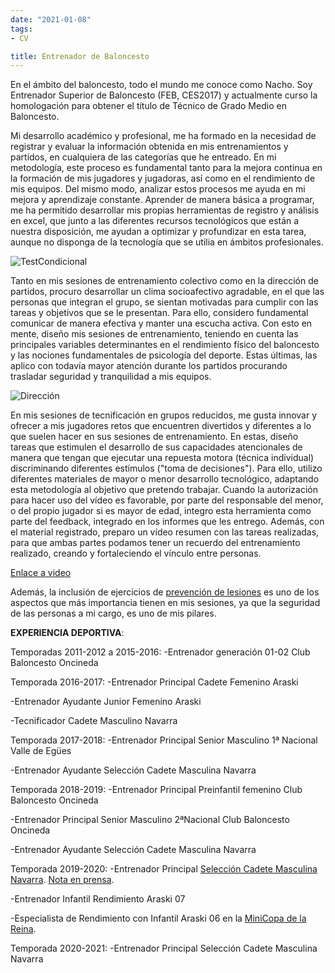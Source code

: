 ```yaml
---
date: "2021-01-08"
tags:
- CV

title: Entrenador de Baloncesto 
---
```


En el ámbito del baloncesto, todo el mundo me conoce como Nacho. Soy Entrenador Superior de Baloncesto (FEB, CES2017) y actualmente curso la homologación para obtener el título de Técnico de Grado Medio en Baloncesto.

Mi desarrollo académico y profesional, me ha formado en la necesidad de registrar y evaluar la información obtenida en mis entrenamientos y partidos, en cualquiera de las categorías que he entreado. En mi metodología, este proceso es fundamental tanto para la mejora continua en la formación de mis jugadores y jugadoras, así como en el rendimiento de mis equipos. Del mismo modo, analizar estos procesos me ayuda en mi mejora y aprendizaje constante. Aprender de manera básica a programar, me ha permitido desarrollar mis propias herramientas de registro y análisis en excel, que junto a las diferentes recursos tecnológicos que están a nuestra disposición, me ayudan a optimizar y profundizar en esta tarea, aunque no disponga de la tecnología que se utilia en ámbitos profesionales. 

![TestCondicional](https://media-exp1.licdn.com/dms/image/C5622AQFKUq4-i5347g/feedshare-shrink_800-alternative/0/1606163538744?e=1613001600&v=beta&t=CH3MeykPJByfesdvZMlMf5Qu34pPRqT4vP2zhyQ-eXE)

Tanto en mis sesiones de entrenamiento colectivo como en la dirección de partidos, procuro desarrollar un clima socioafectivo agradable, en el que las personas que integran el grupo, se sientan motivadas para cumplir con las tareas y objetivos que se le presentan. Para ello, considero fundamental comunicar de manera efectiva y manter una escucha activa. Con esto en mente, diseño mis sesiones de entrenamiento, teniendo en cuenta las principales variables determinantes en el rendimiento físico del baloncesto y las nociones fundamentales de psicología del deporte. Estas últimas, las aplico con todavía mayor atención durante los partidos procurando trasladar seguridad y tranquilidad a mis equipos. 


![Dirección](https://pbs.twimg.com/profile_banners/815026598/1603573901/1500x500)


En mis sesiones de tecnificación en grupos reducidos, me gusta innovar y ofrecer a mis jugadores retos que encuentren divertidos y diferentes a lo que suelen hacer en sus sesiones de entrenamiento. En estas, diseño tareas que estimulen el desarrollo de sus capacidades atencionales de manera que tengan que ejecutar una repuesta motora (técnica individual) discriminando diferentes estímulos ("toma de decisiones"). Para ello, utilizo diferentes materiales de mayor o menor desarrollo tecnológico, adaptando esta metodología al objetivo que pretendo trabajar. Cuando la autorización para hacer uso del vídeo es favorable, por parte del responsable del menor, o del propio jugador si es mayor de edad, integro esta herramienta como parte del feedback, integrado en los informes que les entrego. Además, con el material registrado, preparo un vídeo resumen con las tareas realizadas, para que ambas partes podamos tener un recuerdo del entrenamiento realizado, creando y fortaleciendo el  vínculo entre personas. 

[Enlace a video](https://twitter.com/i/status/1288432908680691712)

Además, la inclusión de ejercicios de [prevención de lesiones](https://drive.google.com/file/d/1PJH-pWmHotvQrIyzEIuWjbiSzqauZzy7/view?usp=sharing) es uno de los aspectos que más importancia tienen en mis sesiones, ya que la seguridad de las personas a mi cargo, es uno de mis pilares.

__EXPERIENCIA DEPORTIVA__:

Temporadas 2011-2012 a 2015-2016:
-Entrenador generación 01-02 Club Baloncesto Oncineda

Temporada 2016-2017:
-Entrenador Principal Cadete Femenino Araski


-Entrenador Ayudante Junior Femenino Araski


-Tecnificador Cadete Masculino Navarra

Temporada 2017-2018:
-Entrenador Principal Senior Masculino 1ª Nacional Valle de Egües


-Entrenador Ayudante Selección Cadete Masculina Navarra

Temporada 2018-2019:
-Entrenador Principal Preinfantil femenino Club Baloncesto Oncineda

-Entrenador Principal Senior Masculino 2ªNacional Club Baloncesto Oncineda


-Entrenador Ayudante Selección Cadete Masculina Navarra


Temporada 2019-2020:
-Entrenador Principal [Selección Cadete Masculina Navarra](https://aeeb.es/index.php?option=com_content&view=article&id=2247:metodologia-lineas-de-trabajo-y-diseno-de-los-entrenamientos-de-la-fnb-con-la-seleccion-cadete-masculina&catid=53). [Nota en prensa](https://www.navarratelevision.es/noticia/Z330AD1FE-E2C7-4AFE-3F36230ABC90E16F/202001/navarra-da-la-talla-en-los-campeonatos-autonomicos-de-basket).


-Entrenador Infantil Rendimiento Araski 07


-Especialista de Rendimiento con Infantil Araski 06 en la [MiniCopa de la Reina](http://www.dxtfem.com/alava/deportes/baloncesto/araski-se-prepara-la-mini-copa-salamanca/).

Temporada 2020-2021:
-Entrenador Principal Selección Cadete Masculina Navarra
